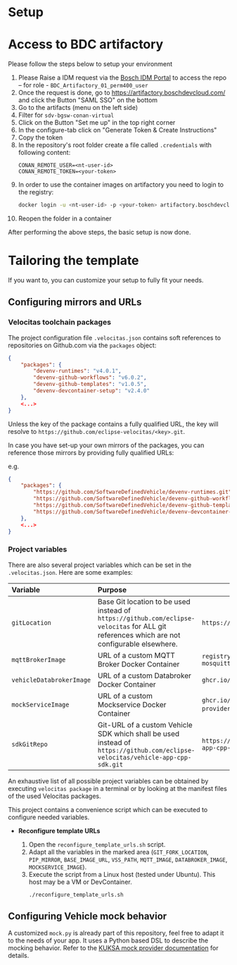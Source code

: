 # Setup

# Access to BDC artifactory

Please follow the steps below to setup your environment

1. Please Raise a IDM request via the [Bosch IDM Portal](https://rb-im.bosch.com/BOAWeb/pages/selfservice/selfservice-roles.xhtml) to access the repo – for role - `BDC_Artifactory_01_perm400_user`
1. Once the request is done, go to https://artifactory.boschdevcloud.com/ and click the Button "SAML SSO" on the bottom
1. Go to the artifacts (menu on the left side)
1. Filter for `sdv-bgsw-conan-virtual`
1. Click on the Button "Set me up" in the top right corner
1. In the configure-tab click on "Generate Token & Create Instructions"
1. Copy the token
1. In the repository's root folder create a file called `.credentials` with following content:
    ```
    CONAN_REMOTE_USER=<nt-user-id>
    CONAN_REMOTE_TOKEN=<your-token>
    ```
1. In order to use the container images on artifactory you need to login to the registry:
    ```bash
    docker login -u <nt-user-id> -p <your-token> artifactory.boschdevcloud.com
    ```
1. Reopen the folder in a container

After performing the above steps, the basic setup is now done.

# Tailoring the template

If you want to, you can customize your setup to fully fit your needs.

## Configuring mirrors and URLs

### Velocitas toolchain packages

The project configuration file `.velocitas.json` contains soft references to repositories on Github.com via the `packages` object:

```json
{
    "packages": {
        "devenv-runtimes": "v4.0.1",
        "devenv-github-workflows": "v6.0.2",
        "devenv-github-templates": "v1.0.5",
        "devenv-devcontainer-setup": "v2.4.0"
    },
    <...>
}
```

Unless the key of the package contains a fully qualified URL, the key will resolve to `https://github.com/eclipse-velocitas/<key>.git`.

In case you have set-up your own mirrors of the packages, you can reference those mirrors by providing fully qualified URLs:

e.g.
```json
{
    "packages": {
        "https://github.com/SoftwareDefinedVehicle/devenv-runtimes.git": "v4.0.1",
        "https://github.com/SoftwareDefinedVehicle/devenv-github-workflows.git": "v6.0.2",
        "https://github.com/SoftwareDefinedVehicle/devenv-github-templates.git": "v1.0.5",
        "https://github.com/SoftwareDefinedVehicle/devenv-devcontainer-setup.git": "v2.4.0"
    },
    <...>
}
```

### Project variables

There are also several project variables which can be set in the `.velocitas.json`. Here are some examples:

| Variable | Purpose  | Example |
|:---------|:--------|--------|
| `gitLocation` | Base Git location to be used instead of `https://github.com/eclipse-velocitas` for ALL git references which are not configurable elsewhere. | `https://github.com/SoftwareDefinedVehicle`
| `mqttBrokerImage` | URL of a custom MQTT Broker Docker Container | `registry.hub.docker.com/library/eclipse-mosquitto:2.0.14`
| `vehicleDatabrokerImage` | URL of a custom Databroker Docker Container | `ghcr.io/eclipse-kuksa/kuksa-databroker:0.4.4`
| `mockServiceImage` | URL of a custom Mockservice Docker Container | `ghcr.io/eclipse-kuksa/kuksa-mock-provider/mock-provider:0.4.0`,
| `sdkGitRepo` | Git-URL of a custom Vehicle SDK which shall be used instead of `https://github.com/eclipse-velocitas/vehicle-app-cpp-sdk.git` | `https://github.com/SoftwareDefinedVehicle/vehicle-app-cpp-sdk.git`

An exhaustive list of all possible project variables can be obtained by executing `velocitas package` in a terminal or by looking at the manifest files of the used Velocitas packages.

This project contains a convenience script which can be executed to configure needed variables.

* **Reconfigure template URLs**

    1. Open the `reconfigure_template_urls.sh` script.
    1. Adapt all the variables in the marked area (`GIT_FORK_LOCATION`, `PIP_MIRROR`, `BASE_IMAGE_URL`, `VSS_PATH`, `MQTT_IMAGE`, `DATABROKER_IMAGE`, `MOCKSERVICE_IMAGE`).
    1. Execute the script from a Linux host (tested under Ubuntu). This host may be a VM or DevContainer.
        ```shell
        ./reconfigure_template_urls.sh
        ```

## Configuring Vehicle mock behavior

A customized `mock.py` is already part of this repository, feel free to adapt it to the needs of your app.
It uses a Python based DSL to describe the mocking behavior. Refer to the [KUKSA mock provider documentation](https://github.com/eclipse-kuksa/kuksa-mock-provider) for details.
